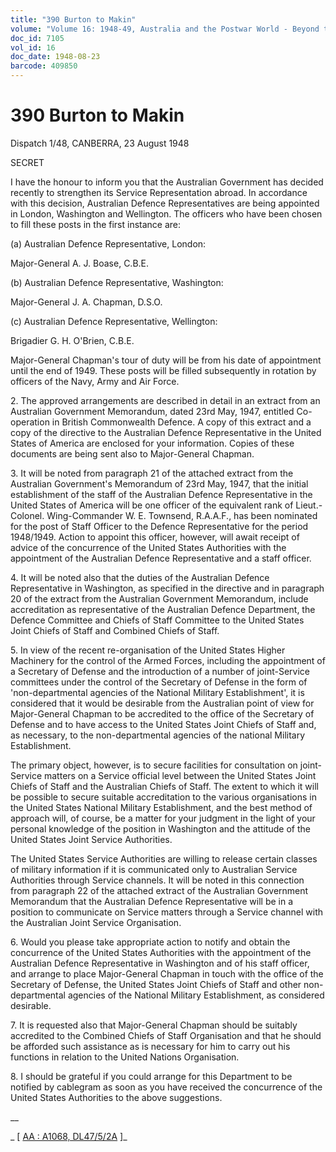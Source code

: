 ```yaml
---
title: "390 Burton to Makin"
volume: "Volume 16: 1948-49, Australia and the Postwar World - Beyond the Region"
doc_id: 7105
vol_id: 16
doc_date: 1948-08-23
barcode: 409850
---
```


# 390 Burton to Makin

Dispatch 1/48, CANBERRA, 23 August 1948

SECRET

I have the honour to inform you that the Australian Government has decided recently to strengthen its Service Representation abroad. In accordance with this decision, Australian Defence Representatives are being appointed in London, Washington and Wellington. The officers who have been chosen to fill these posts in the first instance are:

(a) Australian Defence Representative, London:

Major-General A. J. Boase, C.B.E.

(b) Australian Defence Representative, Washington:

Major-General J. A. Chapman, D.S.O.

(c) Australian Defence Representative, Wellington:

Brigadier G. H. O'Brien, C.B.E.

Major-General Chapman's tour of duty will be from his date of appointment until the end of 1949. These posts will be filled subsequently in rotation by officers of the Navy, Army and Air Force.

2\. The approved arrangements are described in detail in an extract from an Australian Government Memorandum, dated 23rd May, 1947, entitled Co-operation in British Commonwealth Defence. A copy of this extract and a copy of the directive to the Australian Defence Representative in the United States of America are enclosed for your information. Copies of these documents are being sent also to Major-General Chapman.

3\. It will be noted from paragraph 21 of the attached extract from the Australian Government's Memorandum of 23rd May, 1947, that the initial establishment of the staff of the Australian Defence Representative in the United States of America will be one officer of the equivalent rank of Lieut.-Colonel. Wing-Commander W. E. Townsend, R.A.A.F., has been nominated for the post of Staff Officer to the Defence Representative for the period 1948/1949. Action to appoint this officer, however, will await receipt of advice of the concurrence of the United States Authorities with the appointment of the Australian Defence Representative and a staff officer.

4\. It will be noted also that the duties of the Australian Defence Representative in Washington, as specified in the directive and in paragraph 20 of the extract from the Australian Government Memorandum, include accreditation as representative of the Australian Defence Department, the Defence Committee and Chiefs of Staff Committee to the United States Joint Chiefs of Staff and Combined Chiefs of Staff.

5\. In view of the recent re-organisation of the United States Higher Machinery for the control of the Armed Forces, including the appointment of a Secretary of Defense and the introduction of a number of joint-Service committees under the control of the Secretary of Defense in the form of 'non-departmental agencies of the National Military Establishment', it is considered that it would be desirable from the Australian point of view for Major-General Chapman to be accredited to the office of the Secretary of Defense and to have access to the United States Joint Chiefs of Staff and, as necessary, to the non-departmental agencies of the national Military Establishment.

The primary object, however, is to secure facilities for consultation on joint-Service matters on a Service official level between the United States Joint Chiefs of Staff and the Australian Chiefs of Staff. The extent to which it will be possible to secure suitable accreditation to the various organisations in the United States National Military Establishment, and the best method of approach will, of course, be a matter for your judgment in the light of your personal knowledge of the position in Washington and the attitude of the United States Joint Service Authorities.

The United States Service Authorities are willing to release certain classes of military information if it is communicated only to Australian Service Authorities through Service channels. It will be noted in this connection from paragraph 22 of the attached extract of the Australian Government Memorandum that the Australian Defence Representative will be in a position to communicate on Service matters through a Service channel with the Australian Joint Service Organisation.

6\. Would you please take appropriate action to notify and obtain the concurrence of the United States Authorities with the appointment of the Australian Defence Representative in Washington and of his staff officer, and arrange to place Major-General Chapman in touch with the office of the Secretary of Defense, the United States Joint Chiefs of Staff and other non-departmental agencies of the National Military Establishment, as considered desirable.

7\. It is requested also that Major-General Chapman should be suitably accredited to the Combined Chiefs of Staff Organisation and that he should be afforded such assistance as is necessary for him to carry out his functions in relation to the United Nations Organisation.

8\. I should be grateful if you could arrange for this Department to be notified by cablegram as soon as you have received the concurrence of the United States Authorities to the above suggestions.

__

_ [ [AA : A1068, DL47/5/2A](http://www.naa.gov.au/cgi-bin/Search?O=I&Number=409850) ]_
